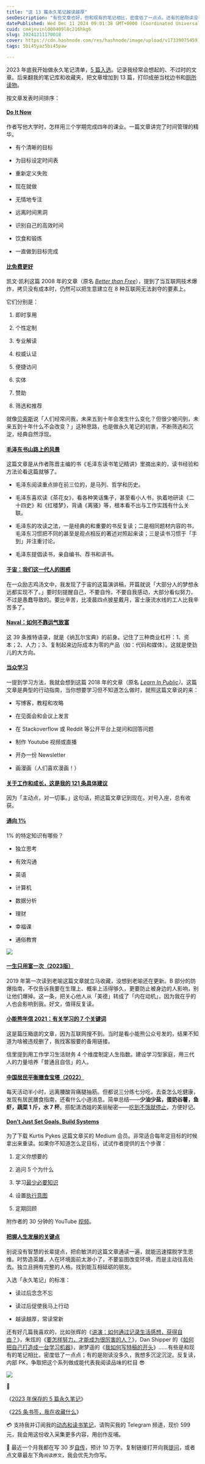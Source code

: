 ```yaml
---
title: "这 13 篇永久笔记越读越厚"
seoDescription: "有些文章也好，但和现有的笔记相比，密度低了一点点。还有的是刚读没多久，我想多沉淀沉淀。反复读，内部 PK，争取把这个系列做成能代表我阅读品味的栏目。"
datePublished: Wed Dec 11 2024 09:01:38 GMT+0000 (Coordinated Universal Time)
cuid: cm4jnvinl000409l8c216hkg6
slug: 20241211170018
cover: https://cdn.hashnode.com/res/hashnode/image/upload/v1733907545911/1be89f4e-438f-427b-8c54-31e59be256f6.jpeg
tags: 5bi45yaz5bi45paw

---
```


2023 年底我开始做永久笔记清单，[5 篇入选](https://mp.weixin.qq.com/s/y6VQ0403Zvqhn92C6EBHxA?token=677923051&lang=zh_CN)。记录我经常会想起的、不过时的文章。后来翻我的笔记库和收藏夹，把文章增加到 13 篇，打印成册当枕边书和[厕所读物](https://mp.weixin.qq.com/s/dsccU5x5ymixz4dLYv78_A)。

按文章发表时间排序：

#### [Do It Now](https://stevepavlina.com/blog/2005/11/do-it-now/)

作者写他大学时，怎样用三个学期完成四年的课业。一篇文章讲完了时间管理的精华。

* 有个清晰的目标
    
* 为目标设定时间表
    
* 重新定义失败
    
* 现在就做
    
* 无情地专注
    
* 远离时间黑洞
    
* 识别自己的高效时间
    
* 饮食和锻炼
    
* 一直做到目标完成
    

#### [比免费更好](https://mp.weixin.qq.com/s/0fmZPjBpBsY3v15C9cnFQg)

凯文·凯利这篇 2008 年的文章（原名 [*Better than Free*](https://kk.org/thetechnium/better-than-fre/)），提到了当互联网技术爆炸，拷贝没有成本时，仍然可以把生意建立在 8 种互联网无法剥夺的要素上。

它们分别是：

1. 即时享用
    
2. 个性定制
    
3. 专业解读
    
4. 权威认证
    
5. 便捷访问
    
6. 实体
    
7. 赞助
    
8. 筛选和推荐
    

就像[贝索斯](https://medium.com/@wooyi/7-lessons-from-jeff-bezos-annual-letters-to-shareholders-d2b795201c16)说「人们经常问我，未来五到十年会发生什么变化？但很少被问到，未来五到十年什么不会改变？」这种思路，也是做永久笔记的初衷，不断筛选和沉淀，经典自然浮现。

#### [毛泽东书山路上的风景](https://news.sina.cn/gn/2018-09-09/detail-ihivtsyk6948457.d.html)

这篇文章是从作者陈晋主编的书《毛泽东读书笔记精讲》里摘出来的，读书经验和方法论看这篇就够了。

* 毛泽东阅读重点排在前三位的，是马列、哲学和历史。
    
* 毛泽东喜欢读《茶花女》，看各种笑话集子，甚至看小人书，执着地研读《二十四史》和《红楼梦》，背诵《离骚》等，根本看不出与工作实践有什么关联。
    
* 毛泽东的攻读之法，一是经典的和重要的书反复读；二是相同题材内容的书，毛泽东习惯把不同的甚至是观点相反的著述对照起来读；三是读书习惯于「手到」并注重讨论。
    
* 毛泽东提倡读书，亲自编书、荐书和讲书。
    

#### [于宙：我们这一代人的困惑](https://blog.sina.com.cn/s/blog_537c25aa0102v9sm.html)

在一众励志鸡汤文中，我发现了于宙的这篇演讲稿，开篇就说「大部分人的梦想永远都实现不了。」要时刻提醒自己，不要自怜，不要自我感动，大部分看似努力，不过是愚蠢导致的。要比辛苦，比凌晨四点披星戴月，富士康流水线的工人比我辛苦多了。

#### [Naval：如何不靠运气致富](https://mp.weixin.qq.com/s/TfhBCbr8-IoHyPKtB3hTlw)

这 39 条推特语录，就是《纳瓦尔宝典》的前身。记住了三种商业杠杆：1、资本；2、人力；3、复制起来边际成本为零的产品（如：代码和媒体）。这就是使劲儿的大方向。

#### [当众学习](https://mp.weixin.qq.com/s/-L7l7-hgKeKuZH6oitN0vA?search_click_id=12531027871246584057-1733810221644-2160674155)

一提到学习方法，我就会想到这篇 2018 年的文章（原名 [*Learn In Public*](https://www.swyx.io/learn-in-public)*）*。这篇文章是典型的行动指南，当你想要学习但不知道怎么做时，就照这篇文章说的来：

* 写博客，教程和攻略
    
* 在见面会和会议上发言
    
* 在 Stackoverflow 或 Reddit 等公开平台上提问和回答问题
    
* 制作 Youtube 视频或直播
    
* 开办一份 Newsletter
    
* 画漫画（人们喜欢漫画！）
    

#### [关于工作和成长，这是我的 121 条具体建议](https://mp.weixin.qq.com/s/ju6lSdQ44o8KU-4MFuw3-Q)

因为「主动点，对一切事。」这句话，把这篇文章记到现在。对号入座，总有收获。

#### [通向 1%](https://reurl.cc/G5XvK3)

1% 的特定知识有哪些？

* 独立思考
    
* 有效沟通
    
* 英语
    
* 计算机
    
* 数据分析
    
* 理财
    
* 幸福课
    
* 通俗教育
    

![](https://cdn.hashnode.com/res/hashnode/image/upload/v1733907567320/6bb21cc1-2c23-4da8-8a9a-07303d0e286d.png)

#### [一生只用富一次（2023版）](https://mp.weixin.qq.com/s/ff0G3Bik50mkQ0VO87h-0Q)

2019 年第一次读到老喻这篇文章就立马收藏，没想到老喻还在更新。B 部分的防爆指南，不仅告诉我要在生理上、概率上活得够久，更要防止被身边的人影响，别让他们爆掉。这一条，把关心他人从「美德」转成了「内在动机」，因为我在乎的人也会影响到我。好文，值得反复读。

#### [小能熊年信 2021：有关学习的 7 个关键词](https://app.yinxiang.com/fx/a879e490-cc24-4b3a-995a-a19b94db2c0d)

这是篇压箱底的文章，因为互联网搜不到。当时是看小能熊公众号发的，结果不知道为啥被违规删了，我找客服要的备用链接。

信里提到用工作学习生活财务 4 个维度制定人生指数。建设学习型家庭，用三代人的力量培养「普通且自信」的人。

#### [中国居民平衡膳食宝塔（2022）](https://mp.weixin.qq.com/s/WYd33B5VRy6zI1v8dSbJ6g)

每天活动半小时，远离腰酸背痛腿抽筋。但都说三分练七分吃，去查怎么吃健康，发现有居民膳食指南，还看什么小道消息。简单总结——**少油少盐，蛋奶谷薯，鱼虾，蔬菜 1 斤，水 7 杯**。搭配潇洒姐的美丽秘密——[吃到不饿就停止](https://mp.weixin.qq.com/s/eHXjlQcX6V2qJVgh2RB4ew)，方便好记。

#### [Don’t Just Set Goals. Build Systems](https://medium.com/swlh/dont-just-set-goals-build-systems-8158ac541df)

为了下载 Kurtis Pykes 这篇文章买的 Medium 会员。非常适合每年定目标的时候拿出来重读。如果你不知道怎么定目标，试试作者提供的五个步骤：

1. 定义你想要的
    
2. 追问 5 个为什么
    
3. 学习[最少必要知识](https://web.archive.org/web/20120814095448/http://www.lixiaolai.com/archives/9369.html)
    
4. 设置[执行意图](https://mp.weixin.qq.com/s/G1oJCjNdLQDsWXBoHr8mTA)
    
5. 定期回顾
    

附作者的 30 分钟的 YouTube [视频](https://www.youtube.com/watch?v=hwEoJN63TFo)。

#### [把握人生发展的关键点](https://mp.weixin.qq.com/s/YznqdhECRYO-7f93egBeHg)

别说没有智慧的长辈提点，把俞敏洪的这篇文章通读一遍，就能迅速摆脱学生思维。时势造英雄，人在环境面前太渺小了，不要妄图改变环境，而是主动往高处去。独立且拥有完整的人格。找到能互相砥砺的朋友。

入选「永久笔记」的标准：

* 读过后念念不忘
    
* 读过后促使我马上行动
    
* 越读越厚，常读常新
    

还有好几篇我喜欢的，比如张辉的《[讲演：如何通过记录生活感想，获得自由？](https://mp.weixin.qq.com/s/kq1sZ2VVZ_5zOklmpHr4ng)》，朱炫的《[要怎样努力，才能成为很厉害的人？](https://mp.weixin.qq.com/s/jKyNpImUp8Zbjn3L6GFxDw)》，Dan Shipper 的《[如何把自己打造成一台学习机器](https://mp.weixin.qq.com/s/5ltvi3BoVXXf1DWb7g5YMA)》，谢梦遥的《[我如何写特稿的开头](https://mp.weixin.qq.com/s/_nmKF1ir_Qq6UrfOBPLMBg)》……有些是和现有的笔记相比，密度低了一点点；有的是刚读没多久，我想多沉淀沉淀。反复读，内部 PK，争取把这个系列做成能代表我阅读品味的栏目 😎

![](https://cdn.hashnode.com/res/hashnode/image/upload/v1733907584550/6b77bd17-38a9-4ac9-b4f7-e0770bc3bcac.png)

🔗

《[2023 年保存的 5 篇永久笔记](https://mp.weixin.qq.com/s/y6VQ0403Zvqhn92C6EBHxA)》

《[225 条书签，我在收藏什么](https://mp.weixin.qq.com/s/ZcROoZQnyyj2FNE9yak5ag)》

💳 支持我并订阅我的[动态和读书笔记](https://mp.weixin.qq.com/s/A_yK10ktL8Nl7RzsnGwzEg)，请购买我的 Telegram 频道，现价 599 元，我会用这份收入采集更多内容，用创作反哺。

📖 最近一个月我都在写 30 岁[自传](https://mp.weixin.qq.com/s?__biz=MzI3MzU5MDA1OQ==&mid=2247488741&idx=1&sn=3aca11b2f15bcb82156b45c8a69ae937&chksm=eb21a6a1dc562fb7bbf6242bc1a68995eba7b560a49627ac031e129b33aa29a624896186a2a3#rd)，预计 10 万字。复制链接打开向我[提问](https://wj.qq.com/s2/15897499/4fe9/)，或者点文章最左下角`阅读原文`，我会优先为你写。